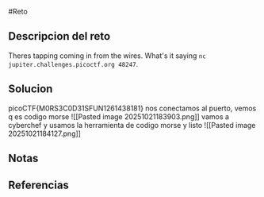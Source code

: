 #Reto 
## Descripcion del reto
Theres tapping coming in from the wires. What's it saying `nc jupiter.challenges.picoctf.org 48247`.
## Solucion
picoCTF{M0RS3C0D31SFUN1261438181}
nos conectamos al puerto, vemos q es codigo morse
![[Pasted image 20251021183903.png]]
vamos a cyberchef y usamos la herramienta de codigo morse y listo
![[Pasted image 20251021184127.png]]
## Notas

## Referencias

